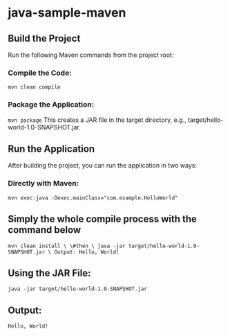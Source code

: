 # java-sample-maven


## Build the Project

Run the following Maven commands from the project root:

### Compile the Code:

`
mvn clean compile
`

### Package the Application:

`
mvn package
`
This creates a JAR file in the target directory, e.g., target/hello-world-1.0-SNAPSHOT.jar.

## Run the Application

After building the project, you can run the application in two ways:

### Directly with Maven:

`
mvn exec:java -Dexec.mainClass="com.example.HelloWorld"
`

## Simply the whole compile process with the command below

`
mvn clean install \
\#then \
java -jar target/hello-world-1.0-SNAPSHOT.jar \
Output: Hello, World!
`

## Using the JAR File:

`
java -jar target/hello-world-1.0-SNAPSHOT.jar
`

## Output:

`
Hello, World!
`
